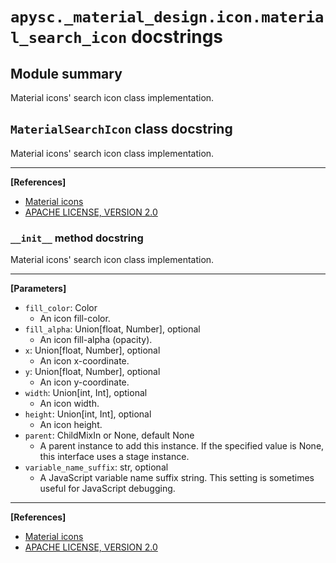 # `apysc._material_design.icon.material_search_icon` docstrings

## Module summary

Material icons' search icon class implementation.

## `MaterialSearchIcon` class docstring

Material icons' search icon class implementation.<hr>

**[References]**

- [Material icons](https://fonts.google.com/icons?selected=Material+Icons:search:)
- [APACHE LICENSE, VERSION 2.0](https://www.apache.org/licenses/LICENSE-2.0.html)

### `__init__` method docstring

Material icons' search icon class implementation.<hr>

**[Parameters]**

- `fill_color`: Color
  - An icon fill-color.
- `fill_alpha`: Union[float, Number], optional
  - An icon fill-alpha (opacity).
- `x`: Union[float, Number], optional
  - An icon x-coordinate.
- `y`: Union[float, Number], optional
  - An icon y-coordinate.
- `width`: Union[int, Int], optional
  - An icon width.
- `height`: Union[int, Int], optional
  - An icon height.
- `parent`: ChildMixIn or None, default None
  - A parent instance to add this instance. If the specified value is None, this interface uses a stage instance.
- `variable_name_suffix`: str, optional
  - A JavaScript variable name suffix string. This setting is sometimes useful for JavaScript debugging.

<hr>

**[References]**

- [Material icons](https://fonts.google.com/icons?selected=Material+Icons:search:)
- [APACHE LICENSE, VERSION 2.0](https://www.apache.org/licenses/LICENSE-2.0.html)